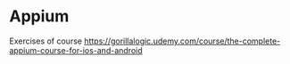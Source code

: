 # Appium
Exercises of course https://gorillalogic.udemy.com/course/the-complete-appium-course-for-ios-and-android
